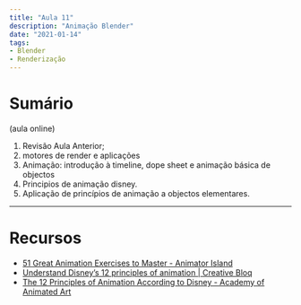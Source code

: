 ```yaml
---
title: "Aula 11"
description: "Animação Blender"
date: "2021-01-14"
tags:
- Blender
- Renderização
---
```


# Sumário
(aula online)


1. Revisão Aula Anterior;
2. motores de render e aplicações
3. Animação: introdução à timeline, dope sheet e animação básica de objectos
4. Principios de animação disney.
5. Aplicação de princípios de animação a objectos elementares.

___

# Recursos

* [51 Great Animation Exercises to Master - Animator Island](https://www.animatorisland.com/51-great-animation-exercises-to-master/)
* [Understand Disney’s 12 principles of animation | Creative Bloq](https://www.creativebloq.com/advice/understand-the-12-principles-of-animation)
* [The 12 Principles of Animation According to Disney - Academy of Animated Art](https://academyofanimatedart.com/the-12-principles-of-animation-according-to-disney/)

